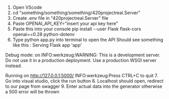 1. Open VScode
2. cd "something/something/something/420projectreal.Server"
3. Create .env file in "420projectreal.Server" file 
4. Paste OPENAI_API_KEY="insert your api key here"
5. Paste this into your console  pip install --user Flask flask-cors openai==0.28 python-dotenv
6. Type python app.py into terminal to open the API 
Should see something like this : 
 Serving Flask app 'app'
 
Debug mode: on
INFO:werkzeug:WARNING: This is a development server. Do not use it in a production deployment. Use a production WSGI server instead.
 
Running on http://127.0.0.1:5000/
INFO:werkzeug:Press CTRL+C to quit
7. Go into visual studio, click the run button
8. Localhost should open, redirect to our page from swagger
9. Enter actual data into the generator otherwise a 500 error will be thrown
